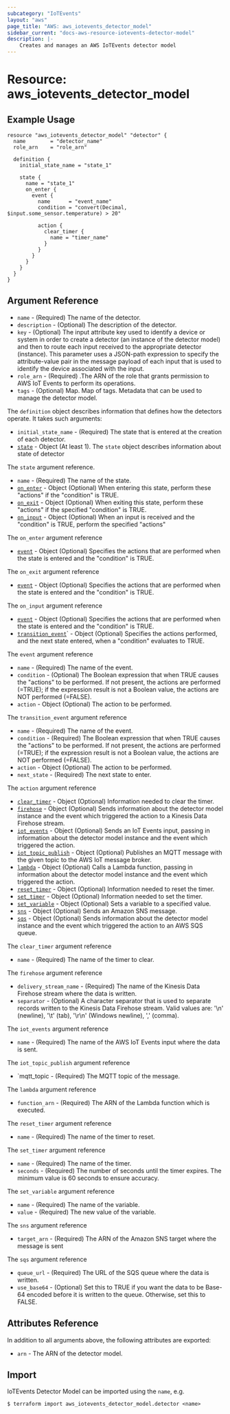 ```yaml
---
subcategory: "IoTEvents"
layout: "aws"
page_title: "AWS: aws_iotevents_detector_model"
sidebar_current: "docs-aws-resource-iotevents-detector-model"
description: |-
    Creates and manages an AWS IoTEvents detector model
---
```


# Resource: aws_iotevents_detector_model

## Example Usage

```hcl
resource "aws_iotevents_detector_model" "detector" {
  name        = "detector_name"
  role_arn    = "role_arn"

  definition {
    initial_state_name = "state_1"

    state {
      name = "state_1"
      on_enter {
        event {
          name      = "event_name"
          condition = "convert(Decimal, $input.some_sensor.temperature) > 20"

          action {
            clear_timer {
              name = "timer_name"
            }
          }
        }
      }
    }
  }
}
```

## Argument Reference

* `name` - (Required) The name of the detector.
* `description` - (Optional) The description of the detector.
* `key` - (Optional) The input attribute key used to identify a device or system in order to 
create a detector (an instance of the detector model) and then to route each input received to 
the appropriate detector (instance). This parameter uses a JSON-path expression to specify the 
attribute-value pair in the message payload of each input that is used to identify the device associated with 
the input.
* `role_arn` - (Required) .The ARN of the role that grants permission to AWS IoT Events to perform its operations.
* `tags` - (Optional) Map. Map of tags. Metadata that can be used to manage the detector model.

The `definition` object describes information that defines how the detectors operate. It takes such arguments:
* `initial_state_name` - (Required) The state that is entered at the creation of each detector.
* [`state`](#state) - Object (At least 1). The `state` object describes information about state of detector

<a name="state"><a/> The `state` argument reference.
* `name` - (Required) The name of the state.
* [`on_enter`](#on_enter) - Object (Optional) When entering this state, perform these "actions" if the "condition" is TRUE.
* [`on_exit`](#on_exit) - Object (Optional) When exiting this state, perform these "actions" if the specified "condition" is TRUE.
* [`on_input`](#on_input) - Object (Optional) When an input is received and the "condition" is TRUE, perform the specified "actions"

<a name="on_enter"><a/> The `on_enter` argument reference
* [`event`](#event) - Object (Optional) Specifies the actions that are performed when the state is entered and the "condition" is TRUE.

<a name="on_exit"><a/> The `on_exit` argument reference
* [`event`](#event) - Object (Optional) Specifies the actions that are performed when the state is entered and the "condition" is TRUE.

<a name="on_input"><a/> The `on_input` argument reference
* [`event`](#event) - Object (Optional) Specifies the actions that are performed when the state is entered and the "condition" is TRUE.
* [`transition_event`](#transition_event)` - Object (Optional) Specifies the actions performed, and the next state entered, when a "condition" evaluates to TRUE.

<a name="event"><a/> The `event` argument reference
* `name` - (Required) The name of the event.
* `condition` - (Optional) The Boolean expression that when TRUE causes the "actions" to be performed. 
If not present, the actions are performed (=TRUE); if the expression result is not a Boolean value, the actions are NOT performed (=FALSE).
* `action` - Object (Optional) The action to be performed.

<a name="transition_event"><a/>  The `transition_event` argument reference
* `name` - (Required) The name of the event.
* `condition` - (Required) The Boolean expression that when TRUE causes the "actions" to be performed. 
If not present, the actions are performed (=TRUE); if the expression result is not a Boolean value, the actions are NOT performed (=FALSE).
* `action` - Object (Optional) The action to be performed.
* `next_state` - (Required) The next state to enter.

The `action` argument reference
* [`clear_timer`](#clear_timer) - Object (Optional) Information needed to clear the timer.
* [`firehose`](#) - Object (Optional) Sends information about the detector model instance and the event which triggered
the action to a Kinesis Data Firehose stream.
* [`iot_events`](#) - Object (Optional) Sends an IoT Events input, passing in information about the detector model 
instance and the event which triggered the action.
* [`iot_topic_publish`](#) - Object (Optional) Publishes an MQTT message with the given topic to the AWS IoT message broker.
* [`lambda`](#) - Object (Optional) Calls a Lambda function, passing in information about the detector model
instance and the event which triggered the action.
* [`reset_timer`](#) - Object (Optional) Information needed to reset the timer.
* [`set_timer`](#) - Object (Optional) Information needed to set the timer.
* [`set_variable`](#) - Object (Optional) Sets a variable to a specified value.
* [`sns`](#) - Object (Optional) Sends an Amazon SNS message.
* [`sqs`](#) - Object (Optional) Sends information about the detector model instance and the event which triggered
the action to an AWS SQS queue.

<a name="clear_timer"><a/>  The `clear_timer` argument reference
* `name` - (Required) The name of the timer to clear.

<a name="firehose"><a/>  The `firehose` argument reference
* `delivery_stream_name` - (Required) The name of the Kinesis Data Firehose stream where the data is written.
* `separator` - (Optional) A character separator that is used to separate records written to the Kinesis 
Data Firehose stream. Valid values are: '\n' (newline), '\t' (tab), '\r\n' (Windows newline), ',' (comma).

<a name="iot_events"><a/>  The `iot_events` argument reference
* `name` - (Required) The name of the AWS IoT Events input where the data is sent.

<a name="iot_topic_publish"><a/>  The `iot_topic_publish` argument reference
* `mqtt_topic - (Required) The MQTT topic of the message.

<a name="lambda"><a/>  The `lambda` argument reference
* `function_arn` - (Required) The ARN of the Lambda function which is executed.

<a name="reset_timer"><a/>  The `reset_timer` argument reference
* `name` - (Required) The name of the timer to reset.

<a name="set_timer"><a/>  The `set_timer` argument reference
* `name` - (Required) The name of the timer.
* `seconds` - (Required) The number of seconds until the timer expires. The minimum value is 60 seconds to ensure accuracy.

<a name="set_variable"><a/>  The `set_variable` argument reference
* `name` - (Required) The name of the variable.
* `value` - (Required) The new value of the variable.

<a name="sns"><a/>  The `sns` argument reference
* `target_arn` - (Required) The ARN of the Amazon SNS target where the message is sent

<a name="sqs"><a/>  The `sqs` argument reference
* `queue_url` - (Required) The URL of the SQS queue where the data is written.
* `use_base64` - (Optional) Set this to TRUE if you want the data to be Base-64 encoded before it is written to the queue. Otherwise, set this to FALSE.


## Attributes Reference

In addition to all arguments above, the following attributes are exported:

* `arn` - The ARN of the detector model.

## Import

IoTEvents Detector Model can be imported using the `name`, e.g.

```
$ terraform import aws_iotevents_detector_model.detector <name>
```
